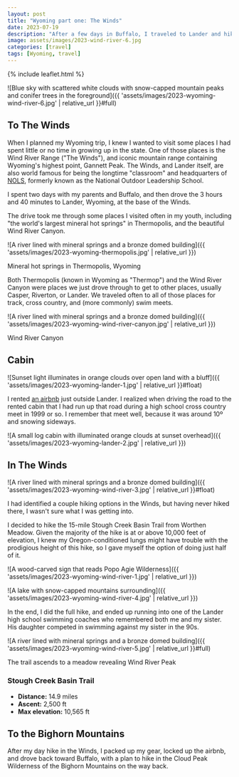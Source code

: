 ```yaml
---
layout: post
title: "Wyoming part one: The Winds"
date: 2023-07-19
description: "After a few days in Buffalo, I traveled to Lander and hiked for the first time in the Wind River Range."
image: assets/images/2023-wind-river-6.jpg
categories: [travel]
tags: [Wyoming, travel]
---
```


{% include leaflet.html %}

![Blue sky with scattered white clouds with snow-capped mountain peaks and conifer trees in the foreground]({{ 'assets/images/2023-wyoming-wind-river-6.jpg' | relative_url }}#full)

## To The Winds

When I planned my Wyoming trip, I knew I wanted to visit some places I had spent little or no time in growing up in the state. One of those places is the Wind River Range ("The Winds"), and iconic mountain range containing Wyoming's highest point, Gannett Peak. The Winds, and Lander itself, are also world famous for being the longtime "classroom" and headquarters of [NOLS](https://www.nols.edu/en/), formerly known as the National Outdoor Leadership School.

I spent two days with my parents and Buffalo, and then drove the 3 hours and 40 minutes to Lander, Wyoming, at the base of the Winds.

The drive took me through some places I visited often in my youth, including "the world's largest mineral hot springs" in Thermopolis, and the beautiful Wind River Canyon.

![A river lined with mineral springs and a bronze domed building]({{ 'assets/images/2023-wyoming-thermopolis.jpg' | relative_url }})

<figcaption>Mineral hot springs in Thermopolis, Wyoming</figcaption>

Both Thermopolis (known in Wyoming as "Thermop") and the Wind River Canyon were places we just drove through to get to other places, usually Casper, Riverton, or Lander. We traveled often to all of those places for track, cross country, and (more commonly) swim meets.

![A river lined with mineral springs and a bronze domed building]({{ 'assets/images/2023-wyoming-wind-river-canyon.jpg' | relative_url }})

<figcaption>Wind River Canyon</figcaption>

## Cabin

![Sunset light illuminates in orange clouds over open land with a bluff]({{ 'assets/images/2023-wyoming-lander-1.jpg' | relative_url }}#float)

I rented [an airbnb](https://www.airbnb.com/rooms/889001008883010391) just outside Lander. I realized when driving the road to the rented cabin that I had run up that road during a high school cross country meet in 1999 or so. I remember that meet well, because it was around 10º and snowing sideways.

![A small log cabin with illuminated orange clouds at sunset overhead]({{ 'assets/images/2023-wyoming-lander-2.jpg' | relative_url }})

## In The Winds

![A river lined with mineral springs and a bronze domed building]({{ 'assets/images/2023-wyoming-wind-river-3.jpg' | relative_url }}#float)

I had identified a couple hiking options in the Winds, but having never hiked there, I wasn't sure what I was getting into. 

I decided to hike the 15-mile Stough Creek Basin Trail from Worthen Meadow. Given the majority of the hike is at or above 10,000 feet of elevation, I knew my Oregon-conditioned lungs might have trouble with the prodigious height of this hike, so I gave myself the option of doing just half of it.

![A wood-carved sign that reads Popo Agie Wilderness]({{ 'assets/images/2023-wyoming-wind-river-1.jpg' | relative_url }})

![A lake with snow-capped mountains surrounding]({{ 'assets/images/2023-wyoming-wind-river-4.jpg' | relative_url }})

In the end, I did the full hike, and ended up running into one of the Lander high school swimming coaches who remembered both me and my sister. His daughter competed in swimming against my sister in the 90s.

![A river lined with mineral springs and a bronze domed building]({{ 'assets/images/2023-wyoming-wind-river-5.jpg' | relative_url }}#full)

<figcaption>The trail ascends to a meadow revealing Wind River Peak</figcaption>

### Stough Creek Basin Trail

- **Distance:** 14.9 miles
- **Ascent:** 2,500 ft
- **Max elevation:** 10,565 ft

 <div class="map" id="map"></div>

<script>
    var map = L.map('map').setView([42.68021, -108.96723], 13)    
    var windRiverTrack = {% include data/2023/wind-river-stough-creek-71823.html %}

        L.tileLayer('https://stamen-tiles.a.ssl.fastly.net/terrain/{z}/{x}/{y}.jpg', {
        attribution: 'Map tiles by Stamen Design, under CC BY 3.0. Data by OpenStreetMap, under ODbL.',
        subdomains: 'abcd',
        maxZoom: 19
        }).addTo(map);

    L.geoJSON(windRiverTrack).addTo(map);
</script>

## To the Bighorn Mountains
After my day hike in the Winds, I packed up my gear, locked up the airbnb, and drove back toward Buffalo, with a plan to hike in the Cloud Peak Wilderness of the Bighorn Mountains on the way back.
